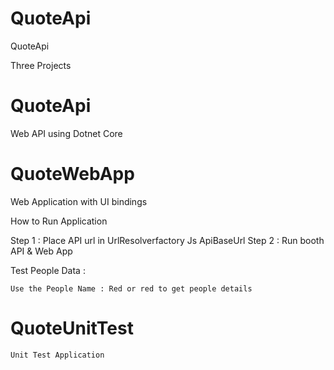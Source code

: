 # QuoteApi

QuoteApi

Three Projects 

# QuoteApi

   Web API using Dotnet Core
   
# QuoteWebApp

   Web Application with UI bindings
   
   How to Run Application 
   
   Step 1 : Place API url in UrlResolverfactory Js ApiBaseUrl
   Step 2 : Run booth API & Web App
   
   Test People Data : 
    
    Use the People Name : Red or red to get people details
   
# QuoteUnitTest

    Unit Test Application
